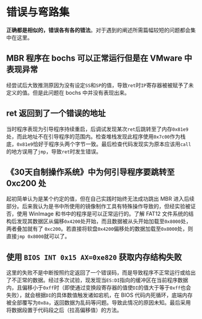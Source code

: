 <!---
cdate: 2020/08/21
mdate: 2020/08/21
--->

# 错误与弯路集

**正确都是相似的，错误各有各的错法**。对于遇到的阐述所需篇幅较短的问题都会集中在这里。

## MBR 程序在 bochs 可以正常运行但是在 VMware 中表现异常

经尝试后大致推测原因为没有设定`SS`和`SP`的值，导致`ret`时`IP`寄存器被被赋予了未定义的值。但是此问题在 bochs 中并没有表现出来。

## ret 返回到了一个错误的地址

当时程序表现为引导程序持续重启，后调试发现某次`ret`后跳转至了内存`0x81e9`处，而此地址不在引导程序的范围内。检查堆栈发现此程序使用`0x7c00`作为栈底，`0x81e9`恰好于程序头两个字节一致。最后检查代码发现实为原本应该用`call`的地方误用了`jmp`，导致`ret`时发生错误。

## 《30天自制操作系统》中为何引导程序要跳转至 0xc200 处

起初简单认为是某个约定的值，但在自己实践时始终无法成功跳出 MBR 进入后续部分。后来我认为是书中所使用的镜像制作工具有特殊操作导致的，但经实验被证否，使用 WinImage 和书中的程序是可以正常运行的。了解 FAT12 文件系统的结构后发现其数据区从偏移`0x4200`处开始，而且数据被从头开始加载至`0x8000`处，两者叠加就有了 `0xc200`。若直接将软盘`0x4200`偏移处的数据加载至`0x8000`处，则直接`jmp 0x8000`就可以了。

## 使用 `BIOS INT 0x15 AX=0xe820` 获取内存结构失败

这里的失败不是中断按照约定返回了一个错误码，而是导致程序不正常运行或给出了不正常的数据。经过多次试验，现发现当`ES:DI`指向的缓冲区在当前程序数据内，且偏移小于`0xff`时（即使通过变换段寄存器的值使`DI`的值大于等于`0xff`也会失败），就会根据`DI`的具体数值触发诸如宕机，在 BIOS 代码内死循环，底端内存被全部覆写为`0x8a`，返回数据为乱码等问题。导致此情况的原因未知。最后采用将数据段置于代码段之后（拉高偏移值）的方法。